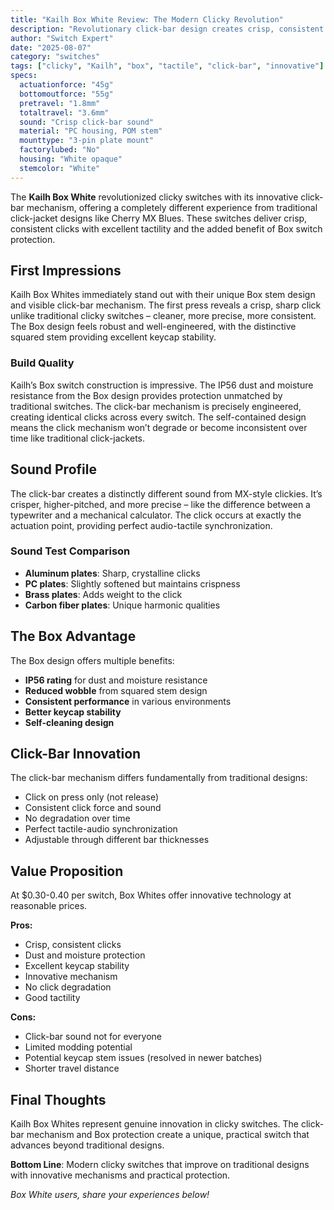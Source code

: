 ```yaml
---
title: "Kailh Box White Review: The Modern Clicky Revolution"
description: "Revolutionary click-bar design creates crisp, consistent clicks. The Box design offers superior protection against dust and moisture."
author: "Switch Expert"
date: "2025-08-07"
category: "switches"
tags: ["clicky", "Kailh", "box", "tactile", "click-bar", "innovative"]
specs:
  actuationforce: "45g"
  bottomoutforce: "55g"
  pretravel: "1.8mm"
  totaltravel: "3.6mm"
  sound: "Crisp click-bar sound"
  material: "PC housing, POM stem"
  mounttype: "3-pin plate mount"
  factorylubed: "No"
  housing: "White opaque"
  stemcolor: "White"
---
```


The **Kailh Box White** revolutionized clicky switches with its innovative click-bar mechanism, offering a completely different experience from traditional click-jacket designs like Cherry MX Blues. These switches deliver crisp, consistent clicks with excellent tactility and the added benefit of Box switch protection.

## First Impressions
Kailh Box Whites immediately stand out with their unique Box stem design and visible click-bar mechanism. The first press reveals a crisp, sharp click unlike traditional clicky switches – cleaner, more precise, more consistent. The Box design feels robust and well-engineered, with the distinctive squared stem providing excellent keycap stability.

### Build Quality
Kailh’s Box switch construction is impressive. The IP56 dust and moisture resistance from the Box design provides protection unmatched by traditional switches. The click-bar mechanism is precisely engineered, creating identical clicks across every switch. The self-contained design means the click mechanism won’t degrade or become inconsistent over time like traditional click-jackets.

## Sound Profile
The click-bar creates a distinctly different sound from MX-style clickies. It’s crisper, higher-pitched, and more precise – like the difference between a typewriter and a mechanical calculator. The click occurs at exactly the actuation point, providing perfect audio-tactile synchronization.

### Sound Test Comparison

- **Aluminum plates**: Sharp, crystalline clicks
- **PC plates**: Slightly softened but maintains crispness
- **Brass plates**: Adds weight to the click
- **Carbon fiber plates**: Unique harmonic qualities

## The Box Advantage
The Box design offers multiple benefits:


- **IP56 rating** for dust and moisture resistance
- **Reduced wobble** from squared stem design
- **Consistent performance** in various environments
- **Better keycap stability**
- **Self-cleaning design**

## Click-Bar Innovation
The click-bar mechanism differs fundamentally from traditional designs:


- Click on press only (not release)
- Consistent click force and sound
- No degradation over time
- Perfect tactile-audio synchronization
- Adjustable through different bar thicknesses

## Value Proposition
At $0.30-0.40 per switch, Box Whites offer innovative technology at reasonable prices.

**Pros:**


- Crisp, consistent clicks
- Dust and moisture protection
- Excellent keycap stability
- Innovative mechanism
- No click degradation
- Good tactility

**Cons:**


- Click-bar sound not for everyone
- Limited modding potential
- Potential keycap stem issues (resolved in newer batches)
- Shorter travel distance

## Final Thoughts
Kailh Box Whites represent genuine innovation in clicky switches. The click-bar mechanism and Box protection create a unique, practical switch that advances beyond traditional designs.

**Bottom Line**: Modern clicky switches that improve on traditional designs with innovative mechanisms and practical protection.


*Box White users, share your experiences below!*